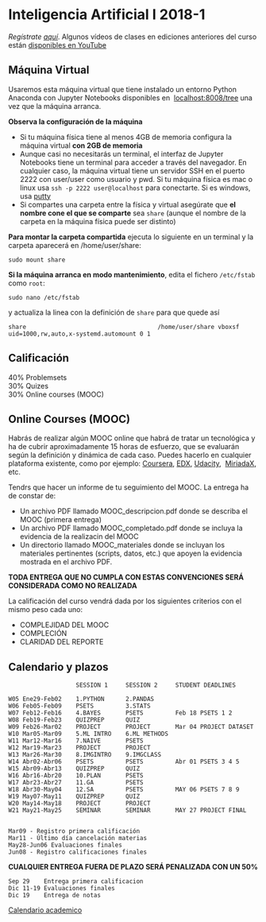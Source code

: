 # Inteligencia Artificial I 2018-1

_Regístrate [aquí](https://goo.gl/forms/yHRFSYVXfCUlDpyY2)_. Algunos vídeos de clases en ediciones anteriores del curso están [disponibles en YouTube](https://www.youtube.com/watch?v=ZxJBwkDqB9E&list=PL8ytk70JVz1_SdCzC3c7rlPoEotq79DjL)

## Máquina Virtual

Usaremos esta máquina virtual que tiene instalado un entorno Python Anaconda con Jupyter Notebooks disponibles en  [localhost:8008/tree](http://localhost:8008/tree) una vez que la máquina arranca.

**Observa la configuración de la máquina**

- Si tu máquina física tiene al menos 4GB de memoria configura la máquina virtual **con 2GB de memoria**
- Aunque casi no necesitarás un terminal, el interfaz de Jupyter Notebooks tiene un terminal para acceder a través del navegador. En cualquier caso, la máquina virtual tiene un servidor SSH en el puerto 2222 con user/user como usuario y pwd. Si tu máquina física es mac o linux usa `ssh -p 2222 user@localhost` para conectarte. Si es windows, usa [putty](https://www.putty.org/)
- Si compartes una carpeta entre la física y virtual asegúrate que **el nombre cone el que se comparte** sea `share` (aunque el nombre de la carpeta en la máquina física puede ser distinto)

**Para montar la carpeta compartida** ejecuta lo siguiente en un terminal y la carpeta aparecerá en /home/user/share:

    sudo mount share

**Si la máquina arranca en modo mantenimiento**, edita el fichero `/etc/fstab` como `root`:

    sudo nano /etc/fstab
    
y actualiza la linea con la definición de `share` para que quede así

    share                                     /home/user/share vboxsf uid=1000,rw,auto,x-systemd.automount 0 1



## Calificación
40% Problemsets<br/>
30% Quizes<br/>
30% Online courses (MOOC)

## Online Courses (MOOC)
Habrás de realizar algún MOOC online que habrá de tratar un tecnológica y ha de cubrir aproximadamente 15 horas de esfuerzo, que se evaluarán según la definición y dinámica de cada caso. Puedes hacerlo en cualquier plataforma existente, como por ejemplo: [Coursera](www.coursera.org), [EDX](www.edx.org), [Udacity](www.udacity.org),  [MiriadaX](https://miriadax.net/), etc.

Tendrs que hacer un informe de tu seguimiento del MOOC. La entrega ha de constar de:

- Un archivo PDF llamado MOOC_descripcion.pdf donde se describa el MOOC (primera entrega)
- Un archivo PDF llamado MOOC_completado.pdf donde se incluya la evidencia de la realizacin del MOOC
- Un directorio llamado MOOC_materiales donde se incluyan los materiales pertinentes (scripts, datos, etc.) que apoyen la evidencia mostrada en el archivo PDF.

**TODA ENTREGA QUE NO CUMPLA CON ESTAS CONVENCIONES SERÁ CONSIDERADA COMO NO REALIZADA**

La calificación del curso vendrá dada por los siguientes criterios con el mismo peso cada uno:

- COMPLEJIDAD DEL MOOC
- COMPLECIÓN 
- CLARIDAD DEL REPORTE

## Calendario y plazos

                       SESSION 1     SESSION 2     STUDENT DEADLINES

    W05 Ene29-Feb02    1.PYTHON      2.PANDAS
    W06 Feb05-Feb09    PSETS         3.STATS
    W07 Feb12-Feb16    4.BAYES       PSETS         Feb 18 PSETS 1 2
    W08 Feb19-Feb23    QUIZPREP      QUIZ      
    W09 Feb26-Mar02    PROJECT       PROJECT       Mar 04 PROJECT DATASET
    W10 Mar05-Mar09    5.ML INTRO    6.ML METHODS
    W11 Mar12-Mar16    7.NAIVE       PSETS
    W12 Mar19-Mar23    PROJECT       PROJECT
    W13 Mar26-Mar30    8.IMGINTRO    9.IMGCLASS    
    W14 Abr02-Abr06    PSETS         PSETS         Abr 01 PSETS 3 4 5 
    W15 Abr09-Abr13    QUIZPREP      QUIZ   
    W16 Abr16-Abr20    10.PLAN       PSETS
    W17 Abr23-Abr27    11.GA         PSETS
    W18 Abr30-May04    12.SA         PSETS         MAY 06 PSETS 7 8 9
    W19 May07-May11    QUIZPREP      QUIZ
    W20 May14-May18    PROJECT       PROJECT
    W21 May21-May25    SEMINAR       SEMINAR       MAY 27 PROJECT FINAL


    Mar09 - Registro primera calificación
    Mar11 - Último día cancelación materias
    May28-Jun06 Evaluaciones finales
    Jun08 - Registro calificaciones finales



**CUALQUIER ENTREGA FUERA DE PLAZO SERÁ PENALIZADA CON UN 50%**

    Sep 29    Entrega primera calificacion
    Dic 11-19 Evaluaciones finales
    Dic 19    Entrega de notas
    
[Calendario academico](https://www.uis.edu.co/webUIS/es/academia/calendariosAcademicos/2017/acAcad014-2017.pdf)

